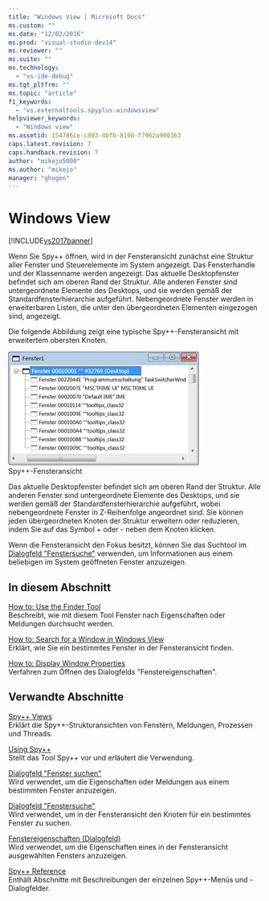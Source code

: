```yaml
---
title: "Windows View | Microsoft Docs"
ms.custom: ""
ms.date: "12/02/2016"
ms.prod: "visual-studio-dev14"
ms.reviewer: ""
ms.suite: ""
ms.technology: 
  - "vs-ide-debug"
ms.tgt_pltfrm: ""
ms.topic: "article"
f1_keywords: 
  - "vs.externaltools.spyplus.windowsview"
helpviewer_keywords: 
  - "Windows view"
ms.assetid: 154786ce-c803-4bfb-8198-f7962a900363
caps.latest.revision: 7
caps.handback.revision: 7
author: "mikejo5000"
ms.author: "mikejo"
manager: "ghogen"
---
```

# Windows View
[!INCLUDE[vs2017banner](../code-quality/includes/vs2017banner.md)]

Wenn Sie Spy\+\+ öffnen, wird in der Fensteransicht zunächst eine Struktur aller Fenster und Steuerelemente im System angezeigt.  Das Fensterhandle und der Klassenname werden angezeigt.  Das aktuelle Desktopfenster befindet sich am oberen Rand der Struktur.  Alle anderen Fenster sind untergeordnete Elemente des Desktops, und sie werden gemäß der Standardfensterhierarchie aufgeführt.  Nebengeordnete Fenster werden in erweiterbaren Listen, die unter den übergeordneten Elementen eingezogen sind, angezeigt.  
  
 Die folgende Abbildung zeigt eine typische Spy\+\+\-Fensteransicht mit erweitertem obersten Knoten.  
  
 ![Spy&#43;&#43;&#45;Fensteransicht](../debugger/media/spy--_windowsview.png "Spy\+\+\_WindowsView")  
Spy\+\+\-Fensteransicht  
  
 Das aktuelle Desktopfenster befindet sich am oberen Rand der Struktur.  Alle anderen Fenster sind untergeordnete Elemente des Desktops, und sie werden gemäß der Standardfensterhierarchie aufgeführt, wobei nebengeordnete Fenster in Z\-Reihenfolge angeordnet sind.  Sie können jeden übergeordneten Knoten der Struktur erweitern oder reduzieren, indem Sie auf das Symbol \+ oder \- neben dem Knoten klicken.  
  
 Wenn die Fensteransicht den Fokus besitzt, können Sie das Suchtool im [Dialogfeld "Fenstersuche"](../debugger/window-search-dialog-box.md) verwenden, um Informationen aus einem beliebigen im System geöffneten Fenster anzuzeigen.  
  
## In diesem Abschnitt  
 [How to: Use the Finder Tool](../debugger/how-to-use-the-finder-tool.md)  
 Beschreibt, wie mit diesem Tool Fenster nach Eigenschaften oder Meldungen durchsucht werden.  
  
 [How to: Search for a Window in Windows View](../debugger/how-to-search-for-a-window-in-windows-view.md)  
 Erklärt, wie Sie ein bestimmtes Fenster in der Fensteransicht finden.  
  
 [How to: Display Window Properties](../debugger/how-to-display-window-properties.md)  
 Verfahren zum Öffnen des Dialogfelds "Fenstereigenschaften".  
  
## Verwandte Abschnitte  
 [Spy\+\+ Views](../debugger/spy-increment-views.md)  
 Erklärt die Spy\+\+\-Strukturansichten von Fenstern, Meldungen, Prozessen und Threads.  
  
 [Using Spy\+\+](../debugger/using-spy-increment.md)  
 Stellt das Tool Spy\+\+ vor und erläutert die Verwendung.  
  
 [Dialogfeld "Fenster suchen"](../debugger/find-window-dialog-box.md)  
 Wird verwendet, um die Eigenschaften oder Meldungen aus einem bestimmten Fenster anzuzeigen.  
  
 [Dialogfeld "Fenstersuche"](../debugger/window-search-dialog-box.md)  
 Wird verwendet, um in der Fensteransicht den Knoten für ein bestimmtes Fenster zu suchen.  
  
 [Fenstereigenschaften \(Dialogfeld\)](../debugger/window-properties-dialog-box.md)  
 Wird verwendet, um die Eigenschaften eines in der Fensteransicht ausgewählten Fensters anzuzeigen.  
  
 [Spy\+\+ Reference](../debugger/spy-increment-reference.md)  
 Enthält Abschnitte mit Beschreibungen der einzelnen Spy\+\+\-Menüs und \-Dialogfelder.